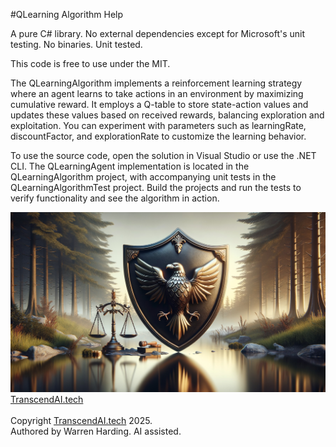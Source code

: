 #QLearning Algorithm Help

A pure C# library. No external dependencies except for Microsoft's unit testing. No binaries. Unit tested.

This code is free to use under the MIT.

The QLearningAlgorithm implements a reinforcement learning strategy where an agent learns to take actions in an environment by maximizing cumulative reward. It employs a Q-table to store state-action values and updates these values based on received rewards, balancing exploration and exploitation. You can experiment with parameters such as learningRate, discountFactor, and explorationRate to customize the learning behavior.

To use the source code, open the solution in Visual Studio or use the .NET CLI. The QLearningAgent implementation is located in the QLearningAlgorithm project, with accompanying unit tests in the QLearningAlgorithmTest project. Build the projects and run the tests to verify functionality and see the algorithm in action.

![AI Image](aiimage.jpg)
[TranscendAI.tech](https://TranscendAI.tech)<br>
<br>
Copyright [TranscendAI.tech](https://TranscendAI.tech) 2025.</br>
Authored by Warren Harding. AI assisted.